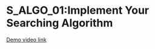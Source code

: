 # S_ALGO_01:Implement Your Searching Algorithm
[Demo video link](https://drive.google.com/file/d/1VhAfKyToX4t6DfApxcEJEJvr9CFDrBx0/view?usp=sharing)

